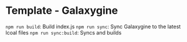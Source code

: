 # Template - Galaxygine

`npm run build`: Build index.js
`npm run sync`: Sync Galaxygine to the latest lcoal files
`npm run sync:build`: Syncs and builds
